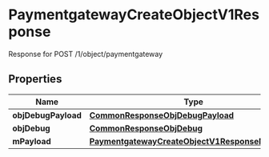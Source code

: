

# PaymentgatewayCreateObjectV1Response

Response for POST /1/object/paymentgateway

## Properties

| Name | Type | Description | Notes |
|------------ | ------------- | ------------- | -------------|
|**objDebugPayload** | [**CommonResponseObjDebugPayload**](CommonResponseObjDebugPayload.md) |  |  |
|**objDebug** | [**CommonResponseObjDebug**](CommonResponseObjDebug.md) |  |  [optional] |
|**mPayload** | [**PaymentgatewayCreateObjectV1ResponseMPayload**](PaymentgatewayCreateObjectV1ResponseMPayload.md) |  |  |



